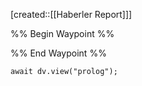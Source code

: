 [created::[[Haberler Report]]]


%% Begin Waypoint %%


%% End Waypoint %%

```dataviewjs
await dv.view("prolog");
```